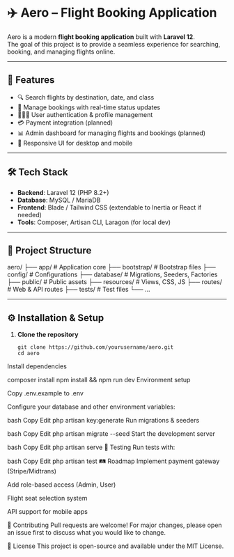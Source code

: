 # ✈️ Aero – Flight Booking Application

Aero is a modern **flight booking application** built with **Laravel 12**.  
The goal of this project is to provide a seamless experience for searching, booking, and managing flights online.

---

## 🚀 Features

- 🔍 Search flights by destination, date, and class  
- 📅 Manage bookings with real-time status updates  
- 🧑‍🤝‍🧑 User authentication & profile management  
- 💳 Payment integration (planned)  
- 📊 Admin dashboard for managing flights and bookings (planned)  
- 📱 Responsive UI for desktop and mobile  

---

## 🛠️ Tech Stack

- **Backend**: Laravel 12 (PHP 8.2+)  
- **Database**: MySQL / MariaDB  
- **Frontend**: Blade / Tailwind CSS (extendable to Inertia or React if needed)  
- **Tools**: Composer, Artisan CLI, Laragon (for local dev)  

---

## 📂 Project Structure

aero/
├── app/ # Application core
├── bootstrap/ # Bootstrap files
├── config/ # Configurations
├── database/ # Migrations, Seeders, Factories
├── public/ # Public assets
├── resources/ # Views, CSS, JS
├── routes/ # Web & API routes
├── tests/ # Test files
└── ...

---

## ⚙️ Installation & Setup

1. **Clone the repository**
   ```
   git clone https://github.com/yourusername/aero.git
   cd aero
Install dependencies

composer install
npm install && npm run dev
Environment setup

Copy .env.example to .env

Configure your database and other environment variables:

bash
Copy
Edit
php artisan key:generate
Run migrations & seeders

bash
Copy
Edit
php artisan migrate --seed
Start the development server

bash
Copy
Edit
php artisan serve
🧪 Testing
Run tests with:

bash
Copy
Edit
php artisan test
🛤️ Roadmap
 Implement payment gateway (Stripe/Midtrans)

 Add role-based access (Admin, User)

 Flight seat selection system

 API support for mobile apps

🤝 Contributing
Pull requests are welcome! For major changes, please open an issue first to discuss what you would like to change.

📜 License
This project is open-source and available under the MIT License.
